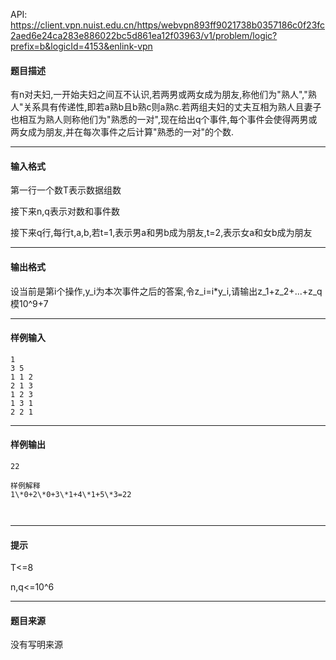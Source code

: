 API: https://client.vpn.nuist.edu.cn/https/webvpn893ff9021738b0357186c0f23fc2aed6e24ca283e886022bc5d861ea12f03963/v1/problem/logic?prefix=b&logicId=4153&enlink-vpn

#### 题目描述

有n对夫妇,一开始夫妇之间互不认识,若两男或两女成为朋友,称他们为"熟人","熟人"关系具有传递性,即若a熟b且b熟c则a熟c.若两组夫妇的丈夫互相为熟人且妻子也相互为熟人则称他们为"熟悉的一对",现在给出q个事件,每个事件会使得两男或两女成为朋友,并在每次事件之后计算"熟悉的一对"的个数.

---

#### 输入格式

第一行一个数T表示数据组数

接下来n,q表示对数和事件数

接下来q行,每行t,a,b,若t=1,表示男a和男b成为朋友,t=2,表示女a和女b成为朋友

---

#### 输出格式

设当前是第i个操作,y\_i为本次事件之后的答案,令z\_i=i\*y\_i,请输出z\_1+z\_2+...+z\_q模10^9+7

---

#### 样例输入
```
1
3 5
1 1 2
2 1 3
1 2 3
1 3 1
2 2 1
```

---

#### 样例输出
```
22

样例解释
1\*0+2\*0+3\*1+4\*1+5\*3=22



```

---

#### 提示

T<=8

n,q<=10^6

---

#### 题目来源

没有写明来源